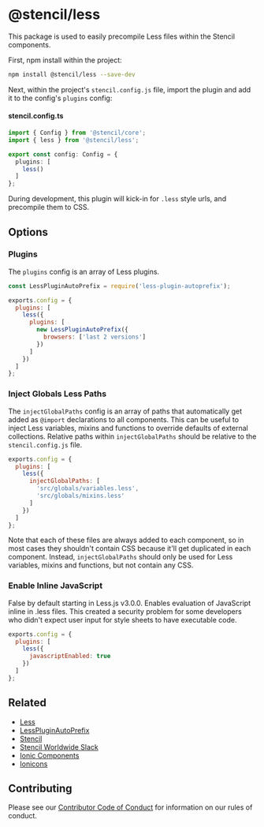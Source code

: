 # @stencil/less

This package is used to easily precompile Less files within the Stencil components.

First, npm install within the project:

```bash
npm install @stencil/less --save-dev
```

Next, within the project's `stencil.config.js` file, import the plugin and add it to the config's `plugins` config:

#### stencil.config.ts
```ts
import { Config } from '@stencil/core';
import { less } from '@stencil/less';

export const config: Config = {
  plugins: [
    less()
  ]
};
```

During development, this plugin will kick-in for `.less` style urls, and precompile them to CSS.

## Options

### Plugins

The `plugins` config is an array of Less plugins.

```js
const LessPluginAutoPrefix = require('less-plugin-autoprefix');

exports.config = {
  plugins: [
    less({
      plugins: [
        new LessPluginAutoPrefix({
          browsers: ['last 2 versions']
        })
      ]
    })
  ]
};
```

### Inject Globals Less Paths

The `injectGlobalPaths` config is an array of paths that automatically get added as `@import` declarations to all components. This can be useful to inject Less variables, mixins and functions to override defaults of external collections. Relative paths within `injectGlobalPaths` should be relative to the `stencil.config.js` file.

```js
exports.config = {
  plugins: [
    less({
      injectGlobalPaths: [
        'src/globals/variables.less',
        'src/globals/mixins.less'
      ]
    })
  ]
};
```

Note that each of these files are always added to each component, so in most cases they shouldn't contain CSS because it'll get duplicated in each component. Instead, `injectGlobalPaths` should only be used for Less variables, mixins and functions, but not contain any CSS.

### Enable Inline JavaScript

False by default starting in Less.js v3.0.0. Enables evaluation of JavaScript inline in .less files. This created a security problem for some developers who didn't expect user input for style sheets to have executable code.

```js
exports.config = {
  plugins: [
    less({
      javascriptEnabled: true
    })
  ]
};
```



## Related

* [Less](https://www.npmjs.com/package/less)
* [LessPluginAutoPrefix](https://www.npmjs.com/package/less-plugin-autoprefix)
* [Stencil](https://stenciljs.com/)
* [Stencil Worldwide Slack](https://stencil-worldwide.slack.com)
* [Ionic Components](https://www.npmjs.com/package/@ionic/core)
* [Ionicons](http://ionicons.com/)

## Contributing

Please see our [Contributor Code of Conduct](https://github.com/ionic-team/ionic/blob/master/CODE_OF_CONDUCT.md) for information on our rules of conduct.
